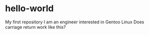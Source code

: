 # hello-world
My first repository
I am an engineer interested in Gentoo Linux
Does carriage return work like this?
##

